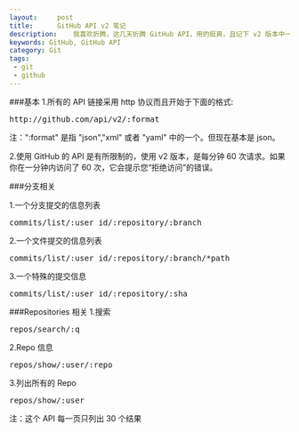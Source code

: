 ```yaml
---
layout:     post
title:      GitHub API v2 笔记
description:    我喜欢折腾，这几天折腾 GitHub API，用的挺爽，且记下 v2 版本中一些常用的东西。
keywords: GitHub, GitHub API
category: Git
tags:
 - git
 - github
---
```

###基本
1.所有的 API 链接采用 http 协议而且开始于下面的格式:
<pre class="html" name="colorcode">
http://github.com/api/v2/:format
</pre>
注：":format" 是指 "json","xml" 或者 "yaml" 中的一个。但现在基本是 json。

2.使用 GitHub 的 API 是有所限制的，使用 v2 版本，是每分钟 60 次请求。如果你在一分钟内访问了 60 次，它会提示您“拒绝访问”的错误。

###分支相关

1.一个分支提交的信息列表
<pre class="js" name="colorcode">
commits/list/:user_id/:repository/:branch
</pre>
2.一个文件提交的信息列表
<pre class="js" name="colorcode">
commits/list/:user_id/:repository/:branch/*path
</pre>
3.一个特殊的提交信息
<pre class="js" name="colorcode">
commits/list/:user_id/:repository/:sha
</pre>

###Repositories 相关
1.搜索
<pre class="js" name="colorcode">
repos/search/:q
</pre>
2.Repo 信息
<pre class="js" name="colorcode">
repos/show/:user/:repo
</pre>
3.列出所有的 Repo
<pre class="js" name="colorcode">
repos/show/:user
</pre>
注：这个 API 每一页只列出 30 个结果
